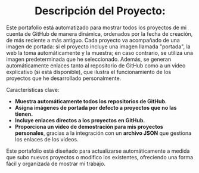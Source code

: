  <h1 align="center">Descripción del Proyecto:</h1>


Este portafolio está automatizado para mostrar todos los proyectos de mi cuenta de GitHub de manera dinámica, ordenados por la fecha de creación, de más reciente a más antiguo. Cada proyecto va acompañado de una imagen de portada: si el proyecto incluye una imagen llamada "portada", la web la toma automáticamente y la muestra; en caso contrario, se utiliza una imagen predeterminada que he seleccionado. Además, se generan automáticamente enlaces tanto al repositorio de GitHub como a un video explicativo (si está disponible), que ilustra el funcionamiento de los proyectos que he desarrollado personalmente.

Características clave:
- **Muestra automáticamente todos los repositorios de GitHub.**
- **Asigna imágenes de portada por defecto a proyectos que no las tienen.**
- **Incluye enlaces directos a los proyectos en GitHub.**
- **Proporciona un video de demostración para mis proyectos personales**, gracias a la integración con un **archivo JSON** que gestiona los enlaces de los videos.

Este portafolio está diseñado para actualizarse automáticamente a medida que subo nuevos proyectos o modifico los existentes, ofreciendo una forma fácil y organizada de mostrar mi trabajo.
